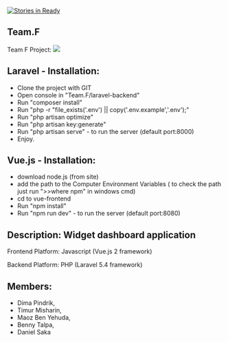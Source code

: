 [![Stories in Ready](https://badge.waffle.io/DimaPindrik/Team.F.png?label=ready&title=Ready)](https://waffle.io/DimaPindrik/Team.F)
## Team.F
Team F Project:
<img style="max-width:50%; height: auto" src="http://www.freeiconspng.com/uploads/dashboard-icon-29.png">
## Laravel  -  Installation:
- Clone the project with GIT
- Open console in "Team.F/laravel-backend"
- Run "composer install"
- Run "php -r "file_exists('.env') || copy('.env.example','.env');"
- Run "php artisan optimize"
- Run "php artisan key:generate"
- Run "php artisan serve" - to run the server (default port:8000)
- Enjoy.

## Vue.js  -  Installation:
- download node.js (from site)
- add the path to the Computer Environment Variables ( to check the path just run ">>where npm" in windows cmd)
- cd to vue-frontend
- Run "npm install"
- Run "npm run dev" - to run the server (default port:8080)

## Description: Widget dashboard application

Frontend Platform: Javascript (Vue.js 2 framework)

Backend Platform: PHP (Laravel 5.4 framework)

## Members:

-  Dima Pindrik,
-  Timur Misharin,
-  Maoz Ben Yehuda,
-  Benny Talpa,
-  Daniel Saka
  
